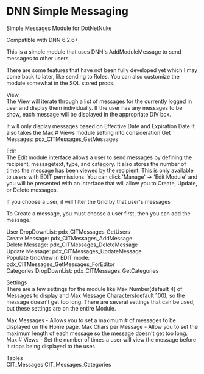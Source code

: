 DNN Simple Messaging
==================
Simple Messages Module for DotNetNuke

Compatible with DNN 6.2.6+

This is a simple module that uses DNN's AddModuleMessage to send messages to other users. 



There are some features that have not been fully developed yet which I may come back to later, like sending to Roles.
You can also customize the module somewhat in the SQL stored procs.




View    
The View will iterate through a list of messages for the currently logged in user and display them individually.
If the user has any messages to be show, each message will be displayed in the appropriate DIV box.

It will only display messages based on Effective Date and Expiration Date
It also takes the Max # Views module setting into consideration
Get Messages:  pdx_CITMessages_GetMessages  


 

Edit  
The Edit module interface allows a user to send messages by defining the recipient, messagetext, type, and category. It also stores the number of times the message has been viewed by the recipient.
This is only available to users with EDIT permissions.  You can click 'Manage' -> 'Edit Module' and you will be presented with an interface that will allow you to Create, Update, or Delete messages.

If you choose a user, it will filter the Grid by that user's messages

To Create a message, you must choose a user first, then you can add the message.
 

User DropDownList:  pdx_CITMessages_GetUsers  
Create Message:  pdx_CITMessages_AddMessage  
Delete Message:  pdx_CITMessages_DeleteMessage  
Update Message:  pdx_CITMessages_UpdateMessage  
Populate GridView in EDIT mode:  pdx_CITMessages_GetMessages_ForEditor  
Categories DropDownList:  pdx_CITMessages_GetCategories  


 

Settings  
There are a few settings for the module like Max Number(default 4) of Messages to display and Max Message Characters(default 100), so the message doesn't get too long.
There are several settings that can be used, but these settings are on the entire Module.

Max Messages - Allows you to set a maximum # of messages to be displayed on the Home page.
Max Chars per Message - Allow you to set the maximum length of each message so the message doesn't get too long.
Max # Views - Set the number of times a user will view the message before it stops being displayed to the user.

 

 

Tables   
CIT_Messages
CIT_Messages_Categories
